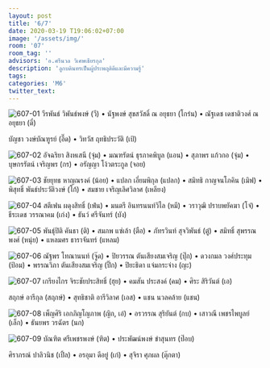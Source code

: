 ```yaml
---
layout: post
title: '6/7'
date: 2020-03-19 T19:06:02+07:00
image: '/assets/img/'
room: '07'
room_tag: ''
advisors: 'อ.ศรีนวล วิเศษเธียรกุล'
description: 'ลูกบดินทรเป็นผู้ประพฤติดีและมีความรู้'
tags:
categories: 'M6'
twitter_text:
---
```

![607-01](https://res.cloudinary.com/dbruw74ms/image/upload/r_8,c_fit,w_760/v1584620769/607-01_dmbqyf.png)
วีรพันธ์ วิพันธ์พงษ์ (วี) • นัฐพงษ์ สุขสวัสดิ์ ณ อยุธยา (โกร๋น) • ณัฐเดช เดชาติวงศ์ ณ อยุธยา (ดี๋)

บัญชา วงษ์บัณฑูรย์ (อี๊ด) • วิทวัส ฤทธิประวัติ (เป้)

![607-02](https://res.cloudinary.com/dbruw74ms/image/upload/r_8,c_fit,w_760/v1584620859/607-02_sz13sl.png)
อัจฉริยา สิงหเสนี (จุ๋ม) • มณฑรัตน์ ธุรภาคพิบูล (แอน) • สุภาพร แก้วกอ (จุ๋ม) • บุษกรรัตน์ เจริญพร (กร) • อรัญญา โง้วตระกูล (จอย)

![607-03](https://res.cloudinary.com/dbruw74ms/image/upload/r_8,c_fit,w_760/v1584620831/607-03_zjiost.png)
ชัยยุทธ หาญณรงค์ (น้อย) • แปลก เอี่ยมพิกุล (แปลก) • สมิทธิ กาญจนโภคิน (เมิฟ) • พิสุทธิ์ พันธ์ประวัติวงษ์ (โก้) • สมชาย เจริญเลิศวิลาศ (เหลียง)

![607-04](https://res.cloudinary.com/dbruw74ms/image/upload/r_8,c_fit,w_760/v1584620796/607-04_go2jdz.png)
สตีเฟน ผดุงสิทธิ์ (เฟ่น) • มนตรี อินทรนนท์วิไล (หมี) • วราวุฒิ ปราบพยัคฆา (โจ๋) • ธีระเดช วรรณาคม (เก่ง) • ธันว์ ศรีจันทร์ (บัง)

![607-05](https://res.cloudinary.com/dbruw74ms/image/upload/r_8,c_fit,w_760/v1584620782/607-05_yyvmgx.png)
พันธุ์ปิติ คันธา (ติ) • สมภพ แซ่เล้า (ตือ) • ภัทรวินท์ สุจวิพันธ์ (ตู๋) • สมิทธิ์ สุพรรณพงศ์ (หนุ่ย) • แหลมศร ธาราจันทร์ (แหลม)

![607-06](https://res.cloudinary.com/dbruw74ms/image/upload/r_8,c_fit,w_760/v1584620840/607-06_pyyk9g.png)
ณัฐพร โทณานนท์ (จู๊ด) • ปิยวรรณ ตันเสียงสมเจริญ (ปุ๊ก) • ดวงกมล วงศ์ประทุม (ป้อม) • พรรณวิภา ตันเสียงสมเจริญ (ปิ๊ก) • ปิยะธิดา แจ่มกระจ่าง (ญะ)

![607-07](https://res.cloudinary.com/dbruw74ms/image/upload/r_8,c_fit,w_760/v1584620796/607-07_pjlhfo.png)
เกรียงไกร จิระชัยประสิทธิ์ (ฮุย) • คมสัน ประสงค์ (คม) • ศิระ สิริวันต์ (เอ)

สฤกษ์ อารีกุล (สฤกษ์) • สุทธิชาติ อารีวิลาศ (เอส) • แชน นวลคล้าย (แชน)

![607-08](https://res.cloudinary.com/dbruw74ms/image/upload/r_8,c_fit,w_760/v1584620767/607-08_pklshd.png)
เพ็ญศิริ เอกภิญโญภาพ (ญิก, เอ๋) • อรวรรณ สุริยันต์ (กบ) • เสาวณี เพชรไพบูลย์ (เล็ก) • ธันยพร วรฉัตร (นก)

![607-09](https://res.cloudinary.com/dbruw74ms/image/upload/r_8,c_fit,w_760/v1584620857/607-09_egiqke.png)
บัณฑิต ศรีเพชรพงษ์ (ฑิต) • ประพัฒน์พงษ์ ขำสุนทร (ป๊อบ)

ศิราภรณ์ ปาลิวนิช (เปิ้ล) • อรอุมา ดีอยู่ (เก๋) • สุจิรา ศุภผล (ตุ๊กตา)
